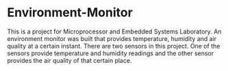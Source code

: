 # Environment-Monitor
This is a project for Microprocessor and Embedded Systems Laboratory. An environment monitor was built that provides temperature, humidity and air quality at a certain instant. There are two sensors in this project. One of the sensors provide temperature and humidity readings and the other sensor provides the air quality of that certain place.

